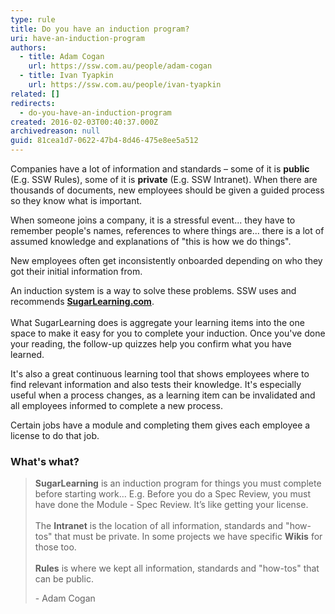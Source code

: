 ```yaml
---
type: rule
title: Do you have an induction program?
uri: have-an-induction-program
authors:
  - title: Adam Cogan
    url: https://ssw.com.au/people/adam-cogan
  - title: Ivan Tyapkin
    url: https://ssw.com.au/people/ivan-tyapkin
related: []
redirects:
  - do-you-have-an-induction-program
created: 2016-02-03T00:40:37.000Z
archivedreason: null
guid: 81cea1d7-0622-47b4-8d46-475e8ee5a512
---
```

Companies have a lot of information and standards – some of it is **public** (E.g. SSW Rules), some of it is **private** (E.g. SSW Intranet). When there are thousands of documents, new employees should be given a guided process so they know what is important. 

<!--endintro-->

When someone joins a company, it is a stressful event... they have to remember people's names, references to where things are... there is a lot of assumed knowledge and explanations of "this is how we do things". 

New employees often get inconsistently onboarded depending on who they got their initial information from. 

An induction system is a way to solve these problems. SSW uses and recommends  **[SugarLearning.com](https://www.sugarlearning.com/)**. \
\
What SugarLearning does is aggregate your learning items into the one space to make it easy for you to complete your induction. Once you've done your reading, the follow-up quizzes help you confirm what you have learned.

It's also a great continuous learning tool that shows employees where to find relevant information and also tests their knowledge. It's especially useful when a process changes, as a learning item can be invalidated and all employees informed to complete a new process. 

Certain jobs have a module and completing them gives each employee a license to do that job.

### What's what?

> **SugarLearning** is an induction program for things you must complete before starting work… E.g. Before you do a Spec Review, you must have done the Module - Spec Review. It’s like getting your license.\
> \
> The **Intranet** is the location of all information, standards and "how-tos" that must be private. In some projects we have specific **Wikis** for those too.\
> \
> **Rules** is where we kept all information, standards and "how-tos" that can be public.
>
> \- Adam Cogan